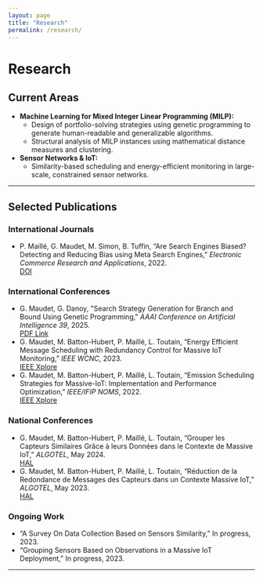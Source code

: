 ```yaml
---
layout: page
title: "Research"
permalink: /research/
---
```


# Research

## Current Areas

- **Machine Learning for Mixed Integer Linear Programming (MILP):**
  - Design of portfolio-solving strategies using genetic programming to generate human-readable and generalizable algorithms.
  - Structural analysis of MILP instances using mathematical distance measures and clustering.
- **Sensor Networks & IoT:**
  - Similarity-based scheduling and energy-efficient monitoring in large-scale, constrained sensor networks.

---

## Selected Publications

### International Journals
- P. Maillé, G. Maudet, M. Simon, B. Tuffin, “Are Search Engines Biased? Detecting and Reducing Bias using Meta Search Engines,” *Electronic Commerce Research and Applications*, 2022.  
  [DOI](https://doi.org/10.1016/j.elerap.2022.101132)

### International Conferences
- G. Maudet, G. Danoy, "Search Strategy Generation for Branch and Bound Using Genetic Programming," *AAAI Conference on Artificial Intelligence 39*, 2025.  
  [PDF Link](https://ojs.aaai.org/index.php/AAAI/article/view/33229/35384)
- G. Maudet, M. Batton-Hubert, P. Maillé, L. Toutain, “Energy Efficient Message Scheduling with Redundancy Control for Massive IoT Monitoring,” *IEEE WCNC*, 2023.  
  [IEEE Xplore](https://ieeexplore.ieee.org/abstract/document/10118910)
- G. Maudet, M. Batton-Hubert, P. Maillé, L. Toutain, “Emission Scheduling Strategies for Massive-IoT: Implementation and Performance Optimization,” *IEEE/IFIP NOMS*, 2022.  
  [IEEE Xplore](https://ieeexplore.ieee.org/document/9789769)

### National Conferences
- G. Maudet, M. Batton-Hubert, P. Maillé, L. Toutain, “Grouper les Capteurs Similaires Grâce à leurs Données dans le Contexte de Massive IoT,” *ALGOTEL*, May 2024.  
  [HAL](https://hal-bioemco.ccsd.cnrs.fr/DEMO-ENSMSE/hal-04549902v1)
- G. Maudet, M. Batton-Hubert, P. Maillé, L. Toutain, “Réduction de la Redondance de Messages des Capteurs dans un Contexte Massive IoT,” *ALGOTEL*, May 2023.  
  [HAL](https://hal.science/hal-04079906?lang=en)

### Ongoing Work
- “A Survey On Data Collection Based on Sensors Similarity,” In progress, 2023.
- “Grouping Sensors Based on Observations in a Massive IoT Deployment,” In progress, 2023.

---